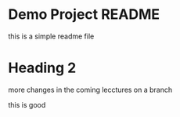 # Demo Project README

this is a simple readme file

# Heading 2

more changes in the coming lecctures on a branch

this is good